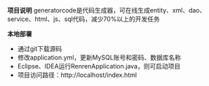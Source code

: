 **项目说明** 
generatorcode是代码生成器，可在线生成entity、xml、dao、service、html、js、sql代码，减少70%以上的开发任务
<br> 


 **本地部署**
- 通过git下载源码
- 修改application.yml，更新MySQL账号和密码、数据库名称
- Eclipse、IDEA运行RenrenApplication.java，则可启动项目
- 项目访问路径：http://localhost/index.html


